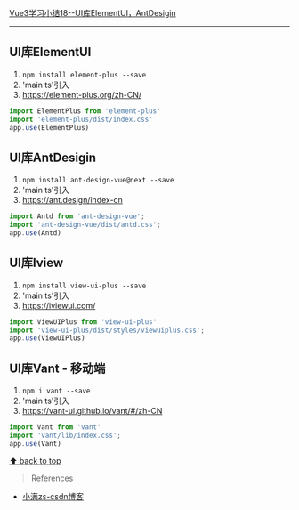 [Vue3学习小结18--UI库ElementUI，AntDesigin](#top)

-------------------------------------

## UI库ElementUI

1. `npm install element-plus --save`
2. 'main ts'引入
3. https://element-plus.org/zh-CN/

```ts
import ElementPlus from 'element-plus'
import 'element-plus/dist/index.css'
app.use(ElementPlus)
```

## UI库AntDesigin

1. `npm install ant-design-vue@next --save`
2. 'main ts'引入
3. https://ant.design/index-cn

```ts
import Antd from 'ant-design-vue';
import 'ant-design-vue/dist/antd.css';
app.use(Antd)
```

## UI库Iview

1. `npm install view-ui-plus --save`
2. 'main ts'引入
3. https://iviewui.com/

```ts
import ViewUIPlus from 'view-ui-plus'
import 'view-ui-plus/dist/styles/viewuiplus.css';
app.use(ViewUIPlus)
```

## UI库Vant - 移动端

1. `npm i vant --save`
2. 'main ts'引入
3. https://vant-ui.github.io/vant/#/zh-CN

```ts
import Vant from 'vant'
import 'vant/lib/index.css';
app.use(Vant)
```

[⬆ back to top](#top)

> References
- [小满zs-csdn博客](https://blog.csdn.net/qq1195566313/category_11618172.html)
